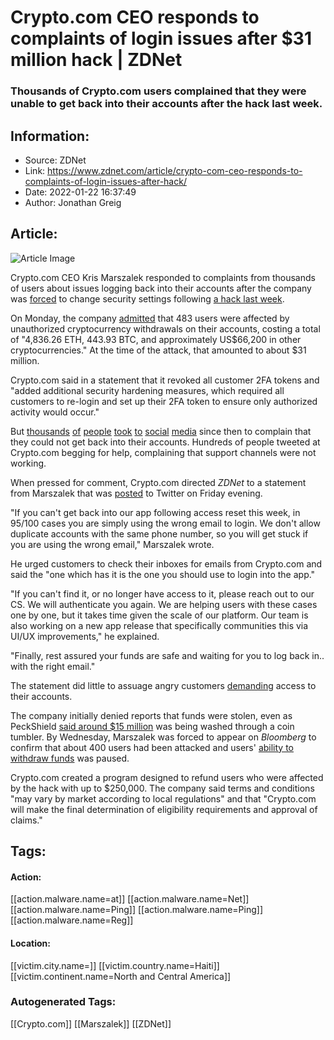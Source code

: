 # Crypto.com CEO responds to complaints of login issues after $31 million hack | ZDNet
### Thousands of Crypto.com users complained that they were unable to get back into their accounts after the hack last week.

## Information:
+ Source: ZDNet
+ Link: https://www.zdnet.com/article/crypto-com-ceo-responds-to-complaints-of-login-issues-after-hack/
+ Date: 2022-01-22 16:37:49
+ Author: Jonathan Greig


## Article:
![Article Image](https://www.zdnet.com/a/img/resize/3d0224d9761f48df85973ee255cc044d657b69a8/2022/01/20/b1883da7-bdec-4115-a358-a0886a38037d/crypto-com-matt-damon.png?width=770&height=578&fit=crop&auto=webp)

Crypto.com CEO Kris Marszalek responded to complaints from thousands of users about issues logging back into their accounts after the company was [forced](https://crypto.com/product-news/crypto-com-security-report-next-steps) to change security settings following [a hack last week](https://www.zdnet.com/article/fortune-favours-the-breached-crypto-com-admits-400-users-hit-in-hack/). 

On Monday, the company [admitted](https://www.zdnet.com/article/crypto-com-confirms-483-users-hit-in-attack-that-saw-over-31m-in-coins-withdrawn/) that 483 users were affected by unauthorized cryptocurrency withdrawals on their accounts, costing a total of "4,836.26 ETH, 443.93 BTC, and approximately US$66,200 in other cryptocurrencies." At the time of the attack, that amounted to about $31 million. 

Crypto.com said in a statement that it revoked all customer 2FA tokens and "added additional security hardening measures, which required all customers to re-login and set up their 2FA token to ensure only authorized activity would occur."

But [thousands](https://nam02.safelinks.protection.outlook.com/?url=https%3A%2F%2Furldefense.com%2Fv3%2F__https%3A%2F%2Ftwitter.com%2Fjoshdraws_%2Fstatus%2F1484288865389142018__%3B!!Ifoxw8Usf-Ni!b3P62a8DHeX5nWOA_fuZV9ktMguevxMS72pj9Sea2H0jWambHEd67R9mxtW5QZLbWOpkhloqv46prFk%24&data=04%7C01%7Cjgreig%40redventures.com%7Ccde53c7387e5433e45d508d9dd425e51%7C4289d6102cfd46218c9644a1518ddb0a%7C0%7C0%7C637784099411056678%7CUnknown%7CTWFpbGZsb3d8eyJWIjoiMC4wLjAwMDAiLCJQIjoiV2luMzIiLCJBTiI6Ik1haWwiLCJXVCI6Mn0%3D%7C3000&sdata=9UIhyCs21JDBL6qNa0RtVoZb348JNd9TFApCUpUDsc0%3D&reserved=0) [of](https://nam02.safelinks.protection.outlook.com/?url=https%3A%2F%2Furldefense.com%2Fv3%2F__https%3A%2F%2Ftwitter.com%2FJadaBurris8%2Fstatus%2F1484604116601085958__%3B!!Ifoxw8Usf-Ni!b3P62a8DHeX5nWOA_fuZV9ktMguevxMS72pj9Sea2H0jWambHEd67R9mxtW5QZLbWOpkhloqhlgwIxc%24&data=04%7C01%7Cjgreig%40redventures.com%7Ccde53c7387e5433e45d508d9dd425e51%7C4289d6102cfd46218c9644a1518ddb0a%7C0%7C0%7C637784099411056678%7CUnknown%7CTWFpbGZsb3d8eyJWIjoiMC4wLjAwMDAiLCJQIjoiV2luMzIiLCJBTiI6Ik1haWwiLCJXVCI6Mn0%3D%7C3000&sdata=8rtUjSoUMI5Jinh9x0FJUheG%2Bq2RwJBkI%2F6vkrxIgDc%3D&reserved=0) [people](https://nam02.safelinks.protection.outlook.com/?url=https%3A%2F%2Furldefense.com%2Fv3%2F__https%3A%2F%2Ftwitter.com%2FBoiinGsteR%2Fstatus%2F1484600030858153987__%3B!!Ifoxw8Usf-Ni!b3P62a8DHeX5nWOA_fuZV9ktMguevxMS72pj9Sea2H0jWambHEd67R9mxtW5QZLbWOpkhloqVtHDv0A%24&data=04%7C01%7Cjgreig%40redventures.com%7Ccde53c7387e5433e45d508d9dd425e51%7C4289d6102cfd46218c9644a1518ddb0a%7C0%7C0%7C637784099411056678%7CUnknown%7CTWFpbGZsb3d8eyJWIjoiMC4wLjAwMDAiLCJQIjoiV2luMzIiLCJBTiI6Ik1haWwiLCJXVCI6Mn0%3D%7C3000&sdata=1pFVbpIybN%2Fj14q5d2KsdjWQ3k0LunVo1ItkaupUuxQ%3D&reserved=0) [took](https://nam02.safelinks.protection.outlook.com/?url=https%3A%2F%2Furldefense.com%2Fv3%2F__https%3A%2F%2Ftwitter.com%2FChrisJMFR%2Fstatus%2F1484601978923671555__%3B!!Ifoxw8Usf-Ni!b3P62a8DHeX5nWOA_fuZV9ktMguevxMS72pj9Sea2H0jWambHEd67R9mxtW5QZLbWOpkhloqydZgw1c%24&data=04%7C01%7Cjgreig%40redventures.com%7Ccde53c7387e5433e45d508d9dd425e51%7C4289d6102cfd46218c9644a1518ddb0a%7C0%7C0%7C637784099411056678%7CUnknown%7CTWFpbGZsb3d8eyJWIjoiMC4wLjAwMDAiLCJQIjoiV2luMzIiLCJBTiI6Ik1haWwiLCJXVCI6Mn0%3D%7C3000&sdata=FTTXT9GuP1nOYr%2FMsgYZqVjGA0LI4ZKx6tAV8mBmIa4%3D&reserved=0) [to](https://nam02.safelinks.protection.outlook.com/?url=https%3A%2F%2Furldefense.com%2Fv3%2F__https%3A%2F%2Ftwitter.com%2Fcomandoprimo%2Fstatus%2F1484599364798406656__%3B!!Ifoxw8Usf-Ni!b3P62a8DHeX5nWOA_fuZV9ktMguevxMS72pj9Sea2H0jWambHEd67R9mxtW5QZLbWOpkhloq12ZyKcQ%24&data=04%7C01%7Cjgreig%40redventures.com%7Ccde53c7387e5433e45d508d9dd425e51%7C4289d6102cfd46218c9644a1518ddb0a%7C0%7C0%7C637784099411056678%7CUnknown%7CTWFpbGZsb3d8eyJWIjoiMC4wLjAwMDAiLCJQIjoiV2luMzIiLCJBTiI6Ik1haWwiLCJXVCI6Mn0%3D%7C3000&sdata=Aq8Oue9ex90Fqv%2Bm5u%2FyDTBLn9%2BTokTZq1c4f8YEqac%3D&reserved=0) [social](https://nam02.safelinks.protection.outlook.com/?url=https%3A%2F%2Furldefense.com%2Fv3%2F__https%3A%2F%2Ftwitter.com%2FCryptoBTCPR%2Fstatus%2F1484595468361474050__%3B!!Ifoxw8Usf-Ni!b3P62a8DHeX5nWOA_fuZV9ktMguevxMS72pj9Sea2H0jWambHEd67R9mxtW5QZLbWOpkhloqQZPAbYs%24&data=04%7C01%7Cjgreig%40redventures.com%7Ccde53c7387e5433e45d508d9dd425e51%7C4289d6102cfd46218c9644a1518ddb0a%7C0%7C0%7C637784099411056678%7CUnknown%7CTWFpbGZsb3d8eyJWIjoiMC4wLjAwMDAiLCJQIjoiV2luMzIiLCJBTiI6Ik1haWwiLCJXVCI6Mn0%3D%7C3000&sdata=Oz8C1yRA472LIQawqZ6vFjMbrLa7BAufSFgor9isAEk%3D&reserved=0) [media](https://nam02.safelinks.protection.outlook.com/?url=https%3A%2F%2Furldefense.com%2Fv3%2F__https%3A%2F%2Ftwitter.com%2FEatonTine%2Fstatus%2F1484589969201152000__%3B!!Ifoxw8Usf-Ni!b3P62a8DHeX5nWOA_fuZV9ktMguevxMS72pj9Sea2H0jWambHEd67R9mxtW5QZLbWOpkhloqRlzLRwY%24&data=04%7C01%7Cjgreig%40redventures.com%7Ccde53c7387e5433e45d508d9dd425e51%7C4289d6102cfd46218c9644a1518ddb0a%7C0%7C0%7C637784099411056678%7CUnknown%7CTWFpbGZsb3d8eyJWIjoiMC4wLjAwMDAiLCJQIjoiV2luMzIiLCJBTiI6Ik1haWwiLCJXVCI6Mn0%3D%7C3000&sdata=pxP3WrO%2FW7Q3k0RtS58avwdmKy8RhplL7jOn3lkfwG8%3D&reserved=0) since then to complain that they could not get back into their accounts. Hundreds of people tweeted at Crypto.com begging for help, complaining that support channels were not working. 

When pressed for comment, Crypto.com directed *ZDNet* to a statement from Marszalek that was [posted](https://twitter.com/Kris_HK/status/1484676676277571587) to Twitter on Friday evening. 

"If you can't get back into our app following access reset this week, in 95/100 cases you are simply using the wrong email to login. We don't allow duplicate accounts with the same phone number, so you will get stuck if you are using the wrong email," Marszalek wrote. 

He urged customers to check their inboxes for emails from Crypto.com and said the "one which has it is the one you should use to login into the app." 






"If you can't find it, or no longer have access to it, please reach out to our CS. We will authenticate you again. We are helping users with these cases one by one, but it takes time given the scale of our platform. Our team is also working on a new app release that specifically communities this via UI/UX improvements," he explained. 

"Finally, rest assured your funds are safe and waiting for you to log back in.. with the right email."

The statement did little to assuage angry customers [demanding](https://twitter.com/JuanValleSr1/status/1484696951039873027) access to their accounts. 

The company initially denied reports that funds were stolen, even as PeckShield [said around $15 million](https://twitter.com/peckshield/status/1483246262371557378) was being washed through a coin tumbler. By Wednesday, Marszalek was forced to appear on *Bloomberg* to confirm that about 400 users had been attacked and users' [ability to withdraw funds](https://www.zdnet.com/article/crypto-com-pauses-withdrawals-and-resets-2fa-following-suspicious-activity/) was paused.  

Crypto.com created a program designed to refund users who were affected by the hack with up to $250,000. The company said terms and conditions "may vary by market according to local regulations" and that "Crypto.com will make the final determination of eligibility requirements and approval of claims."





## Tags:

#### Action:
[[action.malware.name=at]] [[action.malware.name=Net]] [[action.malware.name=Ping]] [[action.malware.name=Ping]] [[action.malware.name=Reg]]

#### Location:
[[victim.city.name=]] [[victim.country.name=Haiti]] [[victim.continent.name=North and Central America]]

### Autogenerated Tags:
[[Crypto.com]] [[Marszalek]] [[ZDNet]]

